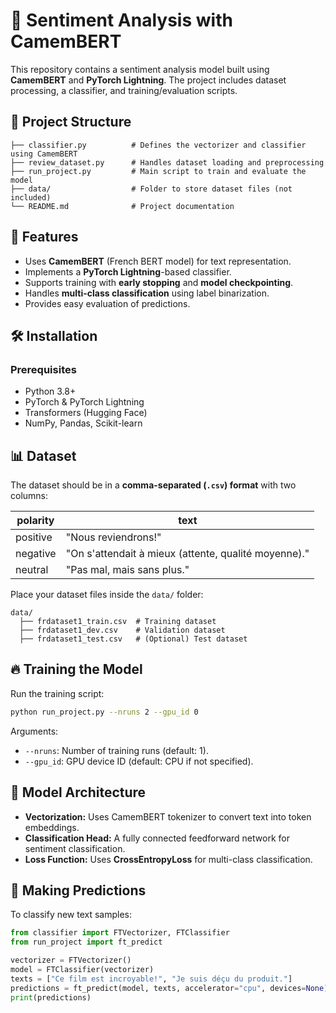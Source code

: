 # 📌 Sentiment Analysis with CamemBERT

This repository contains a sentiment analysis model built using **CamemBERT** and **PyTorch Lightning**. The project includes dataset processing, a classifier, and training/evaluation scripts.

## 📂 Project Structure

```
├── classifier.py          # Defines the vectorizer and classifier using CamemBERT
├── review_dataset.py      # Handles dataset loading and preprocessing
├── run_project.py         # Main script to train and evaluate the model
├── data/                  # Folder to store dataset files (not included)
└── README.md              # Project documentation
```

## 🚀 Features

- Uses **CamemBERT** (French BERT model) for text representation.
- Implements a **PyTorch Lightning**-based classifier.
- Supports training with **early stopping** and **model checkpointing**.
- Handles **multi-class classification** using label binarization.
- Provides easy evaluation of predictions.

## 🛠 Installation

### Prerequisites

- Python 3.8+
- PyTorch & PyTorch Lightning
- Transformers (Hugging Face)
- NumPy, Pandas, Scikit-learn

## 📊 Dataset

The dataset should be in a **comma-separated (`.csv`) format** with two columns:

| polarity | text |
|----------|------|
| positive | "Nous reviendrons!" |
| negative | "On s'attendait à mieux (attente, qualité moyenne)." |
| neutral  | "Pas mal, mais sans plus." |

Place your dataset files inside the `data/` folder:

```
data/
  ├── frdataset1_train.csv  # Training dataset
  ├── frdataset1_dev.csv    # Validation dataset
  ├── frdataset1_test.csv   # (Optional) Test dataset
```

## 🔥 Training the Model

Run the training script:

```bash
python run_project.py --nruns 2 --gpu_id 0
```

Arguments:
- `--nruns`: Number of training runs (default: 1).
- `--gpu_id`: GPU device ID (default: CPU if not specified).

## 🎯 Model Architecture

- **Vectorization:** Uses CamemBERT tokenizer to convert text into token embeddings.
- **Classification Head:** A fully connected feedforward network for sentiment classification.
- **Loss Function:** Uses **CrossEntropyLoss** for multi-class classification.


## 🤖 Making Predictions

To classify new text samples:

```python
from classifier import FTVectorizer, FTClassifier
from run_project import ft_predict

vectorizer = FTVectorizer()
model = FTClassifier(vectorizer)
texts = ["Ce film est incroyable!", "Je suis déçu du produit."]
predictions = ft_predict(model, texts, accelerator="cpu", devices=None)
print(predictions)
```
